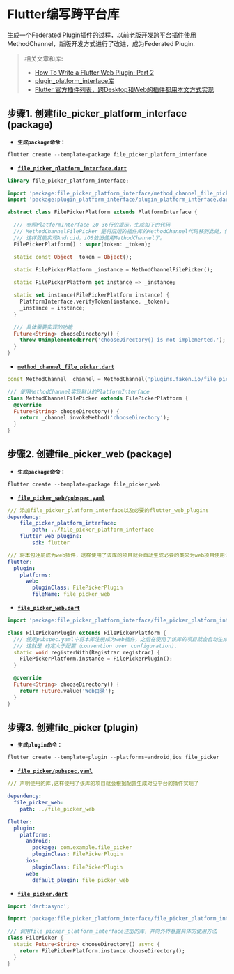# Flutter编写跨平台库
生成一个Federated Plugin插件的过程，以前老版开发跨平台插件使用MethodChannel，新版开发方式进行了改进，成为Federated Plugin.

> 相关文章和库:
> * [How To Write a Flutter Web Plugin: Part 2](https://medium.com/flutter/how-to-write-a-flutter-web-plugin-part-2-afdddb69ece6)
> * [plugin_platform_interface库](https://pub.dev/packages/plugin_platform_interface)
> * [Flutter 官方插件列表，跨Desktop和Web的插件都用本文方式实现](https://github.com/flutter/plugins)

## 步骤1. 创建file_picker_platform_interface (package)

- **`生成package命令：`**
```s
flutter create --template=package file_picker_platform_interface
```

- [**`file_picker_platform_interface.dart`**](https://github.com/FakenMaster/plugin_test_file_picker/blob/main/file_picker_platform_interface/lib/file_picker_platform_interface.dart)
``` dart
library file_picker_platform_interface;

import 'package:file_picker_platform_interface/method_channel_file_picker.dart';
import 'package:plugin_platform_interface/plugin_platform_interface.dart';

abstract class FilePickerPlatform extends PlatformInterface {

  /// 参照PlatformInterface 20-36行的提示，生成如下的代码
  /// MethodChannelFilePicker 是将旧版的插件库的MethodChannel代码移到此处，作为默认的实现。
  /// 这样就能实现Android，iOS依旧使用MethodChannel了。
  FilePickerPlatform() : super(token: _token);

  static const Object _token = Object();
  
  static FilePickerPlatform _instance = MethodChannelFilePicker();

  static FilePickerPlatform get instance => _instance;

  static set instance(FilePickerPlatform instance) {
    PlatformInterface.verifyToken(instance, _token);
    _instance = instance;
  }

  /// 具体需要实现的功能
  Future<String> chooseDirectory() {
    throw UnimplementedError('chooseDirectory() is not implemented.');
  }
}
```

- [**`method_channel_file_picker.dart`**](https://github.com/FakenMaster/plugin_test_file_picker/blob/master/file_picker_platform_interface/lib/method_channel_file_picker.dart)
``` dart
const MethodChannel _channel = MethodChannel('plugins.faken.io/file_picker');

/// 使用MethodChannel实现默认的PlatformInterface
class MethodChannelFilePicker extends FilePickerPlatform {
  @override
  Future<String> chooseDirectory() {
    return _channel.invokeMethod('chooseDirectory');
  }
}
```

## 步骤2. 创建file_picker_web (package)
- **`生成package命令：`**
``` s
flutter create --template=package file_picker_web
```

- [**`file_picker_web/pubspec.yaml`**](https://github.com/FakenMaster/plugin_test_file_picker/blob/master/file_picker_web/pubspec.yaml)
```yaml
/// 添加file_picker_platform_interface以及必要的flutter_web_plugins
dependency:
    file_picker_platform_interface:
        path: ../file_picker_platform_interface
    flutter_web_plugins:
        sdk: flutter

/// 将本包注册成为web插件，这样使用了该库的项目就会自动生成必要的类来为web项目使用该插件
flutter:
  plugin:
    platforms:
      web:
        pluginClass: FilePickerPlugin
        fileName: file_picker_web
```

- [**`file_picker_web.dart`**](https://github.com/FakenMaster/plugin_test_file_picker/blob/main/file_picker_web/lib/file_picker_web.dart)
```dart
import 'package:file_picker_platform_interface/file_picker_platform_interface.dart';

class FilePickerPlugin extends FilePickerPlatform {
  /// 使用pubspec.yaml中将本库注册成为web插件，之后在使用了该库的项目就会自动生成注册该web插件的类，会使用下面的方法。
  /// 这就是 约定大于配置（convention over configuration).
  static void registerWith(Registrar registrar) {
    FilePickerPlatform.instance = FilePickerPlugin();
  }

  @override
  Future<String> chooseDirectory() {
    return Future.value('Web目录');
  }
}
```

## 步骤3. 创建file_picker (plugin)
- **`生成plugin命令：`**
``` s
flutter create --template=plugin --platforms=android,ios file_picker
```

- [**`file_picker/pubspec.yaml`**](https://github.com/FakenMaster/plugin_test_file_picker/blob/master/file_picker/pubspec.yaml)
```yaml
/// 声明使用的库,这样使用了该库的项目就会根据配置生成对应平台的插件实现了

dependency:
  file_picker_web:
    path: ../file_picker_web

flutter:
  plugin:
    platforms:
      android:
        package: com.example.file_picker
        pluginClass: FilePickerPlugin
      ios:
        pluginClass: FilePickerPlugin
      web:
        default_plugin: file_picker_web
```

- [**`file_picker.dart`**](https://github.com/FakenMaster/plugin_test_file_picker/blob/master/file_picker/lib/file_picker.dart)
```dart
import 'dart:async';

import 'package:file_picker_platform_interface/file_picker_platform_interface.dart';

/// 调用file_picker_platform_interface注册的库，并向外界暴露具体的使用方法
class FilePicker {
  static Future<String> chooseDirectory() async {
    return FilePickerPlatform.instance.chooseDirectory();
  }
}
```